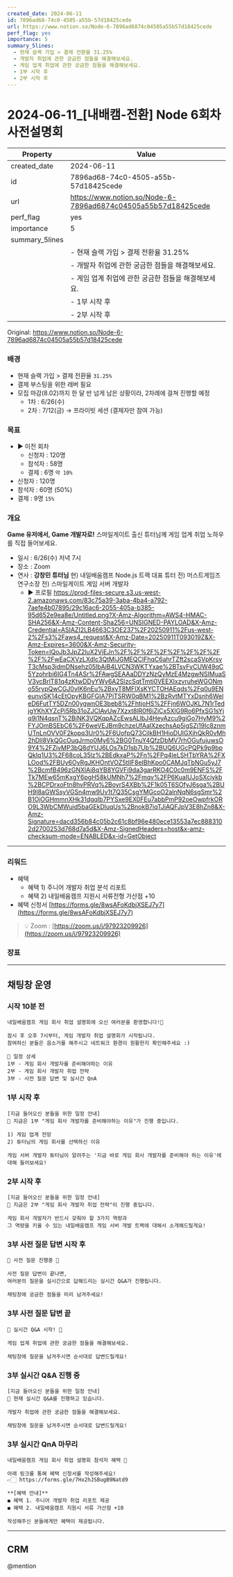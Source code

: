 ```yaml
---
created_date: 2024-06-11
id: 7896ad68-74c0-4505-a55b-57d18425cede
url: https://www.notion.so/Node-6-7896ad6874c04505a55b57d18425cede
perf_flag: yes
importance: 5
summary_5lines:
  - 현재 슬랙 가입 > 결제 전환율 31.25%
  - 개발자 취업에 관한 궁금한 점들을 해결해보세요.
  - 게임 업계 취업에 관한 궁금한 점들을 해결해보세요.
  - 1부 시작 후
  - 2부 시작 후
---
```


# 2024-06-11_[내배캠-전환] Node 6회차 사전설명회

| Property | Value |
| --- | --- |
| created_date | 2024-06-11 |
| id | 7896ad68-74c0-4505-a55b-57d18425cede |
| url | https://www.notion.so/Node-6-7896ad6874c04505a55b57d18425cede |
| perf_flag | yes |
| importance | 5 |
| summary_5lines | |
|  | - 현재 슬랙 가입 > 결제 전환율 31.25% |
|  | - 개발자 취업에 관한 궁금한 점들을 해결해보세요. |
|  | - 게임 업계 취업에 관한 궁금한 점들을 해결해보세요. |
|  | - 1부 시작 후 |
|  | - 2부 시작 후 |

Original: https://www.notion.so/Node-6-7896ad6874c04505a55b57d18425cede

### 배경
- 현재 슬랙 가입 > 결제 전환율 `31.25%`
- 결제 부스팅을 위한 레버 필요
- 모집 마감(8.02)까지 한 달 반 넘게 남은 상황이라, 2차례에 걸쳐 진행할 예정
  - 1차 : 6/26(수)
  - 2차 : 7/12(금) → 프라이빗 세션 (결제자만 참여 가능)

### 목표
- ▶ 이전 회차 
  - 신청자 : 120명
  - 참석자 : 58명
  - 결제 : 6명 `약 10%`
- 신청자 : 120명
- 참석자 : 60명 (50%)
- 결제 :  9명 `15%`

### 개요
**Game 유저에서, Game 개발자로!**
스마일게이트 출신 튜터님께 게임 업계 취업 노하우를 직접 들어보세요.
- 일시 : 6/26(수) 저녁 7시
- 장소 : Zoom
- 연사 : **강창민 튜터님**
  현) 내일배움캠프 Node.js 트랙 대표 튜터
  전) 머스트게임즈 연구소장
  전) 스마일게이트 게임 서버 개발자
  - ▶ 프로필
    https://prod-files-secure.s3.us-west-2.amazonaws.com/83c75a39-3aba-4ba4-a792-7aefe4b07895/29c16ac6-2055-405a-b385-95d652e9ea8e/Untitled.png?X-Amz-Algorithm=AWS4-HMAC-SHA256&X-Amz-Content-Sha256=UNSIGNED-PAYLOAD&X-Amz-Credential=ASIAZI2LB4663C3OE237%2F20250911%2Fus-west-2%2Fs3%2Faws4_request&X-Amz-Date=20250911T093019Z&X-Amz-Expires=3600&X-Amz-Security-Token=IQoJb3JpZ2luX2VjEJn%2F%2F%2F%2F%2F%2F%2F%2F%2F%2FwEaCXVzLXdlc3QtMiJGMEQCIFhqC6ahrTZft2scaSVpKrsvT3cMsp3jdmDNsehz05IbAiB4LVCN3WKTYxae%2BTsvFvCUW49qC5Yzohrbi6IG4Tn4ASr%2FAwgSEAAaDDYzNzQyMzE4MzgwNSIMuaSV3ycBrlT81q4zKtwDDyYWy6A2SlzcSqtTmtj0VEEXIxzvruheWGONmo55rypQwCGJ0vIK6nEu%2BxyT8MFlXsKYCTOHAEqds%2Fq0u9ENeunviSK14cEtOpyKBGFGIA7PiTSRW0qBM1%2BzRvtMTYxDsnh6WeleD6FutTY5DZn00ygwnOE3beb8%2FhtjoHS%2FFjn6WOJKL7N1rTedjgYKhXYZcPi5Rb31oZJCIAvUw7Xzxt8lR0f6iZjCx5XlG9Ro6PfxSG1sYjq9i1N4qsnT%2BiNK3VQKqpAZcEwsALlbJ4HeyAzcu9giGo7HyM9%2FYJOmBSEbC6%2F6weVEJBm9chzeUfAaIXzechsAp5igSZj19Ic8znmUTnLnOVV0F2kopq3Ur0%2F6UofpQ73CilkBH1HioDUIGXjhQkR0vMh2hDlI8VkQGcOuqJrmo0My6%2BG0TnuY4QfzDbMV7rhOGufujuwsO9Y4%2FZivMP3bQ8dYUJ6LOs7kD1sb7Ub%2BUQ6UGcPQPk9p9bpQkIq1U3%2F68coL35lz%2BEdkxaP%2Fn%2FPq4leLSHTbYRA%2FXLOod%2FBUy6OyRgJKHOntVOZ5tlIF8eIBhKpo0CAMJqTbNGu5yJ7%2BcmfB496zGNXlAi8qYB8YGVFi9da3garRKO4C0c0m9ENFS%2FTk7MEw65mKxgY6pgH58kUMNh7%2Fmqv%2FP6KuaIUJoSXciykb%2BCPDrxoFtn8hvPRVq%2BoyrS4XBb%2F1k05T6SOfyJ6sga%2BUH9I8aGWSsyVGSn4mw9Uv1t7Q35CsgYMGcoO2alnNqN6sgSmr%2B1OjOGHmmnXHk31dgqIb7PYSxe9EX0FEu7abbPmP92oeOwpfrkORO9L3WbCMWuid5baGEkDluqUs%2BnokB7iqTJiAQFJpV3E8hZn8&X-Amz-Signature=dacd356b84c05b2c61c8bf96e480ece13553a7ec8883102d2700253d768d7a5d&X-Amz-SignedHeaders=host&x-amz-checksum-mode=ENABLED&x-id=GetObject

---

### 리워드
- 혜택
  - 혜택 1) 주니어 개발자 취업 분석 리포트
  - 혜택 2) 내일배움캠프 지원시 서류전형 가산점 +10
- 혜택 신청서 
  [https://forms.gle/8wsAFoKdbjXSEJ7y7](https://forms.gle/8wsAFoKdbjXSEJ7y7)
> 💡 Zoom : [https://zoom.us/j/97923209926](https://zoom.us/j/97923209926)

### 장표

---

## 채팅창 운영 

### 시작 10분 전
```plain text
내일배움캠프 게임 회사 취업 설명회에 오신 여러분을 환영합니다!🤗

잠시 후 오후 7시부터, 게임 개발자 취업 설명회가 시작됩니다.
참여하신 분들은 음소거를 해주시고 네트워크 환경이 원활한지 확인해주세요 :)

📢 일정 상세
1부 - 게임 회사 개발자를 준비해야하는 이유
2부 - 게임 회사 개발자 취업 전략
3부 - 사전 질문 답변 및 실시간 QnA
```
 
### 1부 시작 후
```plain text
[지금 들어오신 분들을 위한 일정 안내]
📣 지금은 1부 "게임 회사 개발자를 준비해야하는 이유"가 진행 중입니다.

1) 게임 업계 전망
2) 튜터님의 게임 회사를 선택하신 이유

게임 서버 개발자 튜터님이 알려주는 '지금 바로 게임 회사 개발자를 준비해야 하는 이유'에 대해 들어보세요!
```

### 2부 시작 후
```plain text
[지금 들어오신 분들을 위한 일정 안내]
📣 지금은 2부 "게임 회사 개발자 취업 전략"이 진행 중입니다.

게임 회사 개발자가 반드시 갖춰야 할 3가지 역량과
그 역량을 키울 수 있는 내일배움캠프 게임 서버 개발 트랙에 대해서 소개해드릴게요!
```

### 3부 사전 질문 답변 시작 후
```plain text
📢 사전 질문 진행중 📢

사전 질문 답변이 끝나면, 
여러분의 질문을 실시간으로 답해드리는 실시간 Q&A가 진행됩니다.

채팅창에 궁금한 점들을 미리 남겨주세요!
```

### 3부 사전 질문 답변 끝
```plain text
📢 실시간 Q&A 시작! 📢

게임 업계 취업에 관한 궁금한 점들을 해결해보세요.

채팅창에 질문을 남겨주시면 순서대로 답변드릴게요!
```

### 3부 실시간 Q&A 진행 중
```plain text
[지금 들어오신 분들을 위한 일정 안내]
📣 현재 실시간 Q&A를 진행하고 있습니다. 

개발자 취업에 관한 궁금한 점들을 해결해보세요.

채팅창에 질문을 남겨주시면 순서대로 답변드릴게요!
```

### 3부 실시간 QnA 마무리 
```plain text
내일배움캠프 게임 회사 취업 설명회 참석자 혜택 🎁

아래 링크를 통해 혜택 신청서를 작성해주세요!
👉🏻 https://forms.gle/7Hx2hJSBugB9Natd9

**[혜택 안내]**
◼︎ 혜택 1. 주니어 개발자 취업 리포트 제공
◼︎ 혜택 2. 내일배움캠프 지원시 서류 가산점 +10

작성해주신 분들에게만 혜택이 제공됩니다.
```

---

## CRM
@mention
